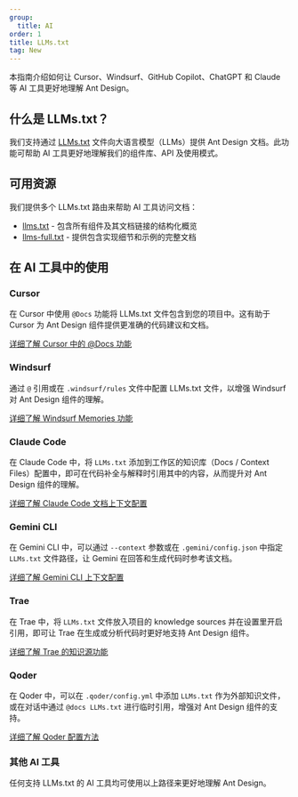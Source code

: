```yaml
---
group:
  title: AI
order: 1
title: LLMs.txt
tag: New
---
```


本指南介绍如何让 Cursor、Windsurf、GitHub Copilot、ChatGPT 和 Claude 等 AI 工具更好地理解 Ant Design。

## 什么是 LLMs.txt？

我们支持通过 [LLMs.txt](https://llmstxt.org/) 文件向大语言模型（LLMs）提供 Ant Design 文档。此功能可帮助 AI 工具更好地理解我们的组件库、API 及使用模式。

## 可用资源

我们提供多个 LLMs.txt 路由来帮助 AI 工具访问文档：

- [llms.txt](https://ant.design/llms.txt) - 包含所有组件及其文档链接的结构化概览
- [llms-full.txt](https://ant.design/llms-full.txt) - 提供包含实现细节和示例的完整文档

## 在 AI 工具中的使用

### Cursor

在 Cursor 中使用 `@Docs` 功能将 LLMs.txt 文件包含到您的项目中。这有助于 Cursor 为 Ant Design 组件提供更准确的代码建议和文档。

[详细了解 Cursor 中的 @Docs 功能](https://docs.cursor.com/zh/context/@-symbols/@-docs)

### Windsurf

通过 `@` 引用或在 `.windsurf/rules` 文件中配置 LLMs.txt 文件，以增强 Windsurf 对 Ant Design 组件的理解。

[详细了解 Windsurf Memories 功能](https://docs.windsurf.com/windsurf/cascade/memories)

### Claude Code

在 Claude Code 中，将 `LLMs.txt` 添加到工作区的知识库（Docs / Context Files）配置中，即可在代码补全与解释时引用其中的内容，从而提升对 Ant Design 组件的理解。

[详细了解 Claude Code 文档上下文配置](https://claude.ai/docs)

### Gemini CLI

在 Gemini CLI 中，可以通过 `--context` 参数或在 `.gemini/config.json` 中指定 `LLMs.txt` 文件路径，让 Gemini 在回答和生成代码时参考该文档。

[详细了解 Gemini CLI 上下文配置](https://ai.google.dev/gemini-api/docs?hl=zh-cn)

### Trae

在 Trae 中，将 `LLMs.txt` 文件放入项目的 knowledge sources 并在设置里开启引用，即可让 Trae 在生成或分析代码时更好地支持 Ant Design 组件。

[详细了解 Trae 的知识源功能](https://trae.ai/docs)

### Qoder

在 Qoder 中，可以在 `.qoder/config.yml` 中添加 `LLMs.txt` 作为外部知识文件，或在对话中通过 `@docs LLMs.txt` 进行临时引用，增强对 Ant Design 组件的支持。

[详细了解 Qoder 配置方法](https://docs.qoder.com/)

### 其他 AI 工具

任何支持 LLMs.txt 的 AI 工具均可使用以上路径来更好地理解 Ant Design。
